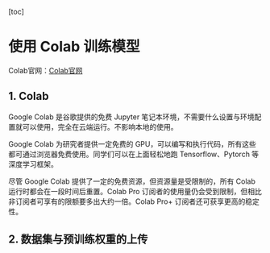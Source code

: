 [toc]

# 使用 Colab 训练模型

Colab官网：[Colab官网](https://colab.research.google.com/)

## 1. Colab

Google Colab 是谷歌提供的免费 Jupyter 笔记本环境，不需要什么设置与环境配置就可以使用，完全在云端运行。不影响本地的使用。

Google Colab 为研究者提供一定免费的 GPU，可以编写和执行代码，所有这些都可通过浏览器免费使用。同学们可以在上面轻松地跑 Tensorflow、Pytorch 等深度学习框架。

尽管 Google Colab 提供了一定的免费资源，但资源量是受限制的，所有 Colab 运行时都会在一段时间后重置。Colab Pro  订阅者的使用量仍会受到限制，但相比非订阅者可享有的限额要多出大约一倍。Colab Pro+ 订阅者还可获享更高的稳定性。

## 2. 数据集与预训练权重的上传

